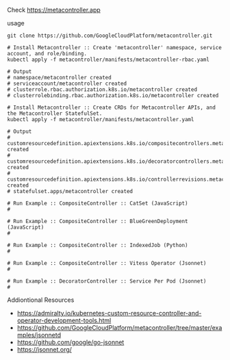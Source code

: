 Check https://metacontroller.app

usage

```
git clone https://github.com/GoogleCloudPlatform/metacontroller.git

# Install Metacontroller :: Create 'metacontroller' namespace, service account, and role/binding.
kubectl apply -f metacontroller/manifests/metacontroller-rbac.yaml

# Output
# namespace/metacontroller created
# serviceaccount/metacontroller created
# clusterrole.rbac.authorization.k8s.io/metacontroller created
# clusterrolebinding.rbac.authorization.k8s.io/metacontroller created 

# Install Metacontroller :: Create CRDs for Metacontroller APIs, and the Metacontroller StatefulSet.
kubectl apply -f metacontroller/manifests/metacontroller.yaml

# Output
# customresourcedefinition.apiextensions.k8s.io/compositecontrollers.metacontroller.k8s.io created
# customresourcedefinition.apiextensions.k8s.io/decoratorcontrollers.metacontroller.k8s.io created
# customresourcedefinition.apiextensions.k8s.io/controllerrevisions.metacontroller.k8s.io created
# statefulset.apps/metacontroller created

# Run Example :: CompositeController :: CatSet (JavaScript)
#

# Run Example :: CompositeController :: BlueGreenDeployment (JavaScript)
#

# Run Example :: CompositeController :: IndexedJob (Python)
#

# Run Example :: CompositeController :: Vitess Operator (Jsonnet)
#

# Run Example :: DecoratorController :: Service Per Pod (Jsonnet)
#

```

Addiontional Resources

* https://admiralty.io/kubernetes-custom-resource-controller-and-operator-development-tools.html
* https://github.com/GoogleCloudPlatform/metacontroller/tree/master/examples/jsonnetd
* https://github.com/google/go-jsonnet
* https://jsonnet.org/
